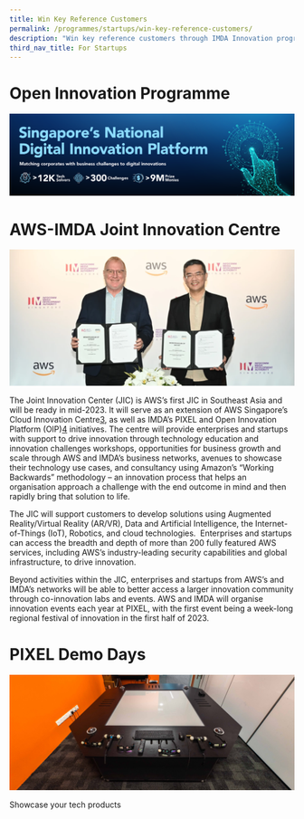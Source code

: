 ```yaml
---
title: Win Key Reference Customers
permalink: /programmes/startups/win-key-reference-customers/
description: "Win key reference customers through IMDA Innovation programme "
third_nav_title: For Startups
---
```


# Open Innovation Programme
![](/images/Programmes/OIP_Hero_banner.jpg)


# AWS-IMDA Joint Innovation Centre
![](/images/Programmes/AWS_JIC.png)

The Joint Innovation Center (JIC) is AWS’s first JIC in Southeast Asia and will be ready in mid-2023. It will serve as an extension of AWS Singapore’s Cloud Innovation Centre[3](https://www.imda.gov.sg/Content-and-News/Media-Releases-and-Speeches/Media-Releases/2022/IMDA-collaborates-with-Amazon-Web-Services-to-strengthen-Innovation-in-Singapore-and-Southeast-Asia#_ftn3), as well as IMDA’s PIXEL and Open Innovation Platform (OIP)[4](https://www.imda.gov.sg/Content-and-News/Media-Releases-and-Speeches/Media-Releases/2022/IMDA-collaborates-with-Amazon-Web-Services-to-strengthen-Innovation-in-Singapore-and-Southeast-Asia#_ftn4) initiatives. The centre will provide enterprises and startups with support to drive innovation through technology education and innovation challenges workshops, opportunities for business growth and scale through AWS and IMDA’s business networks, avenues to showcase their technology use cases, and consultancy using Amazon’s “Working Backwards” methodology – an innovation process that helps an organisation approach a challenge with the end outcome in mind and then rapidly bring that solution to life.

The JIC will support customers to develop solutions using Augmented Reality/Virtual Reality (AR/VR), Data and Artificial Intelligence, the Internet-of-Things (IoT), Robotics, and cloud technologies.  Enterprises and startups can access the breadth and depth of more than 200 fully featured AWS services, including AWS’s industry-leading security capabilities and global infrastructure, to drive innovation.

Beyond activities within the JIC, enterprises and startups from AWS’s and IMDA’s networks will be able to better access a larger innovation community through co-innovation labs and events. AWS and IMDA will organise innovation events each year at PIXEL, with the first event being a week-long regional festival of innovation in the first half of 2023.

# PIXEL Demo Days
![](/images/Programmes/Hologram_Table.jpg)

Showcase your tech products